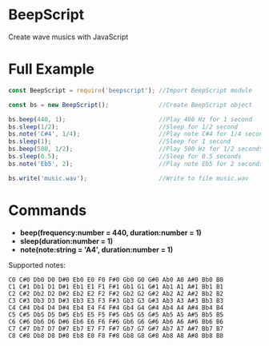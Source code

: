 # BeepScript

Create wave musics with JavaScript

# Full Example

```javascript
const BeepScript = require('beepscript'); //Import BeepScript module

const bs = new BeepScript();              //Create BeepScript object

bs.beep(440, 1);                          //Play 400 Hz for 1 second
bs.sleep(1/2);                            //Sleep for 1/2 second
bs.note('C#4', 1/4);                      //Play note C#4 for 1/4 second
bs.sleep(1);                              //Sleep for 1 second
bs.beep(500, 1/2);                        //Play 500 Hz for 1/2 seconds
bs.sleep(0.5);                            //Sleep for 0.5 seconds
bs.note('Eb5', 2);                        //Play note Eb5 for 2 seconds

bs.write('music.wav');                    //Write to file music.wav

```

# Commands
- **beep(frequency:number = 440, duration:number = 1)**
- **sleep(duration:number = 1)**
- **note(note:string = 'A4', duration:number = 1)**

 Supported notes:
```
C0 C#0 Db0 D0 D#0 Eb0 E0 F0 F#0 Gb0 G0 G#0 Ab0 A0 A#0 Bb0 B0
C1 C#1 Db1 D1 D#1 Eb1 E1 F1 F#1 Gb1 G1 G#1 Ab1 A1 A#1 Bb1 B1
C2 C#2 Db2 D2 D#2 Eb2 E2 F2 F#2 Gb2 G2 G#2 Ab2 A2 A#2 Bb2 B2
C3 C#3 Db3 D3 D#3 Eb3 E3 F3 F#3 Gb3 G3 G#3 Ab3 A3 A#3 Bb3 B3
C4 C#4 Db4 D4 D#4 Eb4 E4 F4 F#4 Gb4 G4 G#4 Ab4 A4 A#4 Bb4 B4
C5 C#5 Db5 D5 D#5 Eb5 E5 F5 F#5 Gb5 G5 G#5 Ab5 A5 A#5 Bb5 B5
C6 C#6 Db6 D6 D#6 Eb6 E6 F6 F#6 Gb6 G6 G#6 Ab6 A6 A#6 Bb6 B6
C7 C#7 Db7 D7 D#7 Eb7 E7 F7 F#7 Gb7 G7 G#7 Ab7 A7 A#7 Bb7 B7
C8 C#8 Db8 D8 D#8 Eb8 E8 F8 F#8 Gb8 G8 G#8 Ab8 A8 A#8 Bb8 B8
```
